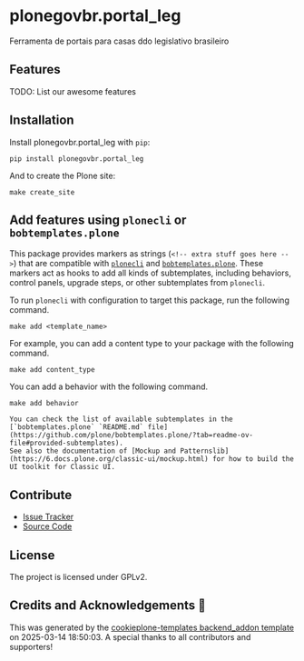 # plonegovbr.portal_leg

Ferramenta de portais para casas ddo legislativo brasileiro

## Features

TODO: List our awesome features

## Installation

Install plonegovbr.portal_leg with `pip`:

```shell
pip install plonegovbr.portal_leg
```

And to create the Plone site:

```shell
make create_site
```

## Add features using `plonecli` or `bobtemplates.plone`

This package provides markers as strings (`<!-- extra stuff goes here -->`) that are compatible with [`plonecli`](https://github.com/plone/plonecli) and [`bobtemplates.plone`](https://github.com/plone/bobtemplates.plone).
These markers act as hooks to add all kinds of subtemplates, including behaviors, control panels, upgrade steps, or other subtemplates from `plonecli`.

To run `plonecli` with configuration to target this package, run the following command.

```shell
make add <template_name>
```

For example, you can add a content type to your package with the following command.

```shell
make add content_type
```

You can add a behavior with the following command.

```shell
make add behavior
```

```{seealso}
You can check the list of available subtemplates in the [`bobtemplates.plone` `README.md` file](https://github.com/plone/bobtemplates.plone/?tab=readme-ov-file#provided-subtemplates).
See also the documentation of [Mockup and Patternslib](https://6.docs.plone.org/classic-ui/mockup.html) for how to build the UI toolkit for Classic UI.
```

## Contribute

- [Issue Tracker](https://github.com/plonegovbr/portalbrasil-legislativo/issues)
- [Source Code](https://github.com/plonegovbr/portalbrasil-legislativo/)

## License

The project is licensed under GPLv2.

## Credits and Acknowledgements 🙏

This was generated by the [cookieplone-templates backend_addon template](https://github.com/plone/cookieplone-templates/tree/main/backend_addon) on 2025-03-14 18:50:03. A special thanks to all contributors and supporters!
